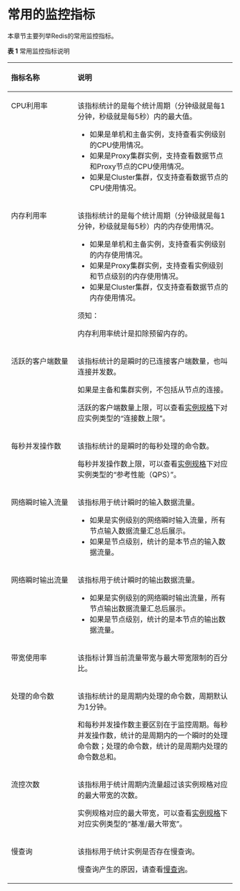 # 常用的监控指标<a name="dcs-ug-0903001"></a>

本章节主要列举Redis的常用监控指标。

**表 1**  常用监控指标说明

<a name="table1657565712414"></a>
<table><thead align="left"><tr id="row1657612571448"><th class="cellrowborder" valign="top" width="29.56%" id="mcps1.2.3.1.1"><p id="p1157695715418"><a name="p1157695715418"></a><a name="p1157695715418"></a>指标名称</p>
</th>
<th class="cellrowborder" valign="top" width="70.44%" id="mcps1.2.3.1.2"><p id="p16577135717416"><a name="p16577135717416"></a><a name="p16577135717416"></a>说明</p>
</th>
</tr>
</thead>
<tbody><tr id="row19577185714414"><td class="cellrowborder" valign="top" width="29.56%" headers="mcps1.2.3.1.1 "><p id="p85778571941"><a name="p85778571941"></a><a name="p85778571941"></a>CPU利用率</p>
</td>
<td class="cellrowborder" valign="top" width="70.44%" headers="mcps1.2.3.1.2 "><p id="p3445653163912"><a name="p3445653163912"></a><a name="p3445653163912"></a>该指标统计的是每个统计周期（分钟级就是每1分钟，秒级就是每5秒）内的最大值。</p>
<a name="ul297178114012"></a><a name="ul297178114012"></a><ul id="ul297178114012"><li>如果是单机和主备实例，支持查看实例级别的CPU使用情况。</li><li>如果是Proxy集群实例，支持查看数据节点和Proxy节点的CPU使用情况。</li><li>如果是Cluster集群，仅支持查看数据节点的CPU使用情况。</li></ul>
</td>
</tr>
<tr id="row6577205719412"><td class="cellrowborder" valign="top" width="29.56%" headers="mcps1.2.3.1.1 "><p id="p75773571646"><a name="p75773571646"></a><a name="p75773571646"></a>内存利用率</p>
</td>
<td class="cellrowborder" valign="top" width="70.44%" headers="mcps1.2.3.1.2 "><p id="p5269181714511"><a name="p5269181714511"></a><a name="p5269181714511"></a>该指标统计的是每个统计周期（分钟级就是每1分钟，秒级就是每5秒）内的内存使用情况。</p>
<a name="ul1280441534013"></a><a name="ul1280441534013"></a><ul id="ul1280441534013"><li>如果是单机和主备实例，支持查看实例级别的内存使用情况。</li><li>如果是Proxy集群实例，支持查看实例级别和节点级别的内存使用情况。</li><li>如果是Cluster集群，仅支持查看数据节点的内存使用情况。</li></ul>
<div class="notice" id="note157771558161211"><a name="note157771558161211"></a><a name="note157771558161211"></a><span class="noticetitle"> 须知： </span><div class="noticebody"><p id="p169710611317"><a name="p169710611317"></a><a name="p169710611317"></a>内存利用率统计是扣除预留内存的。</p>
</div></div>
</td>
</tr>
<tr id="row0191646179"><td class="cellrowborder" valign="top" width="29.56%" headers="mcps1.2.3.1.1 "><p id="p1319214614713"><a name="p1319214614713"></a><a name="p1319214614713"></a>活跃的客户端数量</p>
</td>
<td class="cellrowborder" valign="top" width="70.44%" headers="mcps1.2.3.1.2 "><p id="p15748348154110"><a name="p15748348154110"></a><a name="p15748348154110"></a>该指标统计的是瞬时的已连接客户端数量，也叫连接并发数。</p>
<p id="p1024320515411"><a name="p1024320515411"></a><a name="p1024320515411"></a>如果是主备和集群实例，不包括从节点的连接。</p>
<p id="p1819212466712"><a name="p1819212466712"></a><a name="p1819212466712"></a>活跃的客户端数量上限，可以查看<a href="https://support.huaweicloud.com/productdesc-dcs/dcs-pd-200713003.html" target="_blank" rel="noopener noreferrer">实例规格</a>下对应实例类型的“连接数上限”。</p>
</td>
</tr>
<tr id="row10193114619719"><td class="cellrowborder" valign="top" width="29.56%" headers="mcps1.2.3.1.1 "><p id="p18193146171"><a name="p18193146171"></a><a name="p18193146171"></a>每秒并发操作数</p>
</td>
<td class="cellrowborder" valign="top" width="70.44%" headers="mcps1.2.3.1.2 "><p id="p1733418563412"><a name="p1733418563412"></a><a name="p1733418563412"></a>该指标统计的是瞬时的每秒处理的命令数。</p>
<p id="p141933461714"><a name="p141933461714"></a><a name="p141933461714"></a>每秒并发操作数上限，可以查看<a href="https://support.huaweicloud.com/productdesc-dcs/dcs-pd-200713003.html" target="_blank" rel="noopener noreferrer">实例规格</a>下对应实例类型的“参考性能（QPS）”。</p>
</td>
</tr>
<tr id="row25779571642"><td class="cellrowborder" valign="top" width="29.56%" headers="mcps1.2.3.1.1 "><p id="p95778572411"><a name="p95778572411"></a><a name="p95778572411"></a>网络瞬时输入流量</p>
</td>
<td class="cellrowborder" valign="top" width="70.44%" headers="mcps1.2.3.1.2 "><p id="p17508102924219"><a name="p17508102924219"></a><a name="p17508102924219"></a>该指标用于统计瞬时的输入数据流量。</p>
<a name="ul11540344134317"></a><a name="ul11540344134317"></a><ul id="ul11540344134317"><li>如果是实例级别的网络瞬时输入流量，所有节点输入数据流量汇总后展示。</li><li>如果是节点级别，统计的是本节点的输入数据流量。</li></ul>
</td>
</tr>
<tr id="row2136132211103"><td class="cellrowborder" valign="top" width="29.56%" headers="mcps1.2.3.1.1 "><p id="p5136162215105"><a name="p5136162215105"></a><a name="p5136162215105"></a>网络瞬时输出流量</p>
</td>
<td class="cellrowborder" valign="top" width="70.44%" headers="mcps1.2.3.1.2 "><p id="p713632241014"><a name="p713632241014"></a><a name="p713632241014"></a>该指标用于统计瞬时的输出数据流量。</p>
<a name="ul777434910432"></a><a name="ul777434910432"></a><ul id="ul777434910432"><li>如果是实例级别的网络瞬时输出流量，所有节点输出数据流量汇总后展示。</li><li>如果是节点级别，统计的是本节点的输出数据流量。</li></ul>
</td>
</tr>
<tr id="row151371722131020"><td class="cellrowborder" valign="top" width="29.56%" headers="mcps1.2.3.1.1 "><p id="p17137152291014"><a name="p17137152291014"></a><a name="p17137152291014"></a>带宽使用率</p>
</td>
<td class="cellrowborder" valign="top" width="70.44%" headers="mcps1.2.3.1.2 "><p id="p1513752212107"><a name="p1513752212107"></a><a name="p1513752212107"></a>该指标计算当前流量带宽与最大带宽限制的百分比。</p>
</td>
</tr>
<tr id="row13137112218104"><td class="cellrowborder" valign="top" width="29.56%" headers="mcps1.2.3.1.1 "><p id="p11137522191012"><a name="p11137522191012"></a><a name="p11137522191012"></a>处理的命令数</p>
</td>
<td class="cellrowborder" valign="top" width="70.44%" headers="mcps1.2.3.1.2 "><p id="p18383617104514"><a name="p18383617104514"></a><a name="p18383617104514"></a>该指标统计的是周期内处理的命令数，周期默认为1分钟。</p>
<p id="p14230117184919"><a name="p14230117184919"></a><a name="p14230117184919"></a>和每秒并发操作数主要区别在于监控周期。每秒并发操作数，统计的是周期内的一个瞬时的处理命令数；处理的命令数，统计的是周期内处理的命令数总和。</p>
</td>
</tr>
<tr id="row18254956201020"><td class="cellrowborder" valign="top" width="29.56%" headers="mcps1.2.3.1.1 "><p id="p325455616105"><a name="p325455616105"></a><a name="p325455616105"></a>流控次数</p>
</td>
<td class="cellrowborder" valign="top" width="70.44%" headers="mcps1.2.3.1.2 "><p id="p182541156171012"><a name="p182541156171012"></a><a name="p182541156171012"></a>该指标用于统计周期内流量超过该实例规格对应的最大带宽的次数。</p>
<p id="p3288191735112"><a name="p3288191735112"></a><a name="p3288191735112"></a>实例规格对应的最大带宽，可以查看<a href="https://support.huaweicloud.com/productdesc-dcs/dcs-pd-200713003.html" target="_blank" rel="noopener noreferrer">实例规格</a>下对应实例类型的“基准/最大带宽”。</p>
</td>
</tr>
<tr id="row1340814082120"><td class="cellrowborder" valign="top" width="29.56%" headers="mcps1.2.3.1.1 "><p id="p04098402218"><a name="p04098402218"></a><a name="p04098402218"></a>慢查询</p>
</td>
<td class="cellrowborder" valign="top" width="70.44%" headers="mcps1.2.3.1.2 "><p id="p164091240192111"><a name="p164091240192111"></a><a name="p164091240192111"></a>该指标用于统计实例是否存在慢查询。</p>
<p id="p1844613426583"><a name="p1844613426583"></a><a name="p1844613426583"></a>慢查询产生的原因，请查看<a href="https://support.huaweicloud.com/usermanual-dcs/dcs-ug-190926001.html" target="_blank" rel="noopener noreferrer">慢查询</a>。</p>
</td>
</tr>
</tbody>
</table>

